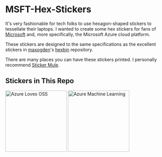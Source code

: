 # MSFT-Hex-Stickers

It's very fashionable for tech folks to use hexagon-shaped stickers to tessellate their laptops.
I wanted to create some hex stickers for fans of [Microsoft](https://github.com/microsoft) and, more specifically,
the Microsoft Azure cloud platform.

These stickers are designed to the same specifications as the excellent stickers in
[maxogden](https://github.com/maxogden)'s [hexbin](https://github.com/maxogden/hexbin) repository.

There are many places you can have these stickers printed.  I personally recommend [Sticker Mule](https://www.stickermule.com/).

## Stickers in This Repo
<div>
<img style="height: 2in;" alt="Azure Loves OSS" src="https://github.com/AnalyticJeremy/MSFT-Hex-Stickers/raw/master/Azure Loves OSS.svg?sanitize=true" />
<img style="height: 2in;" alt="Azure Machine Learning" src="https://github.com/AnalyticJeremy/MSFT-Hex-Stickers/raw/master/Azure Machine Learning.svg?sanitize=true" />
</div>
